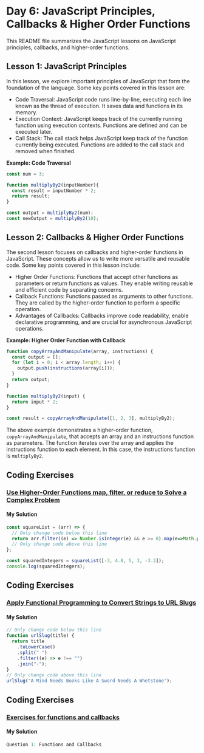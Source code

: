 # Day 6: JavaScript Principles, Callbacks & Higher Order Functions

This README file summarizes the JavaScript lessons on JavaScript principles, callbacks, and higher-order functions.

## Lesson 1: JavaScript Principles

In this lesson, we explore important principles of JavaScript that form the foundation of the language. Some key points covered in this lesson are:

- Code Traversal: JavaScript code runs line-by-line, executing each line known as the thread of execution. It saves data and functions in its memory.
- Execution Context: JavaScript keeps track of the currently running function using execution contexts. Functions are defined and can be executed later.
- Call Stack: The call stack helps JavaScript keep track of the function currently being executed. Functions are added to the call stack and removed when finished.

**Example: Code Traversal**

```javascript
const num = 3;

function multiplyBy2(inputNumber){
  const result = inputNumber * 2;
  return result;
}

const output = multiplyBy2(num);
const newOutput = multiplyBy2(10);
```

## Lesson 2: Callbacks & Higher Order Functions

The second lesson focuses on callbacks and higher-order functions in JavaScript. These concepts allow us to write more versatile and reusable code. Some key points covered in this lesson include:

- Higher Order Functions: Functions that accept other functions as parameters or return functions as values. They enable writing reusable and efficient code by separating concerns.
- Callback Functions: Functions passed as arguments to other functions. They are called by the higher-order function to perform a specific operation.
- Advantages of Callbacks: Callbacks improve code readability, enable declarative programming, and are crucial for asynchronous JavaScript operations.

**Example: Higher Order Function with Callback**

```javascript
function copyArrayAndManipulate(array, instructions) {
  const output = [];
  for (let i = 0; i < array.length; i++) {
    output.push(instructions(array[i]));
  }
  return output;
}

function multiplyBy2(input) {
  return input * 2;
}

const result = copyArrayAndManipulate([1, 2, 3], multiplyBy2);
```

The above example demonstrates a higher-order function, `copyArrayAndManipulate`, that accepts an array and an instructions function as parameters. The function iterates over the array and applies the instructions function to each element. In this case, the instructions function is `multiplyBy2`.

## Coding Exercises

### [Use Higher-Order Functions map, filter, or reduce to Solve a Complex Problem](https://www.freecodecamp.org/learn/javascript-algorithms-and-data-structures/functional-programming/use-higher-order-functions-map-filter-or-reduce-to-solve-a-complex-problem)

#### My Solution
```javascript
const squareList = (arr) => {
  // Only change code below this line
  return arr.filter((e) => Number.isInteger(e) && e >= 0).map(e=>Math.pow(e,2));
  // Only change code above this line
};

const squaredIntegers = squareList([-3, 4.8, 5, 3, -3.2]);
console.log(squaredIntegers);

```

## Coding Exercises

### [Apply Functional Programming to Convert Strings to URL Slugs](https://www.freecodecamp.org/learn/javascript-algorithms-and-data-structures/functional-programming/apply-functional-programming-to-convert-strings-to-url-slugs)

#### My Solution
```javascript
// Only change code below this line
function urlSlug(title) {
  return title
    .toLowerCase()
    .split(" ")
    .filter((e) => e !== "")
    .join("-");
}
// Only change code above this line
urlSlug("A Mind Needs Books Like A Sword Needs A Whetstone");
```

## Coding Exercises

### [Exercises for functions and callbacks](https://github.com/orjwan-alrajaby/gsg-expressjs-backend-training-2023/blob/main/learning-sprint-1/week2-day1-tasks/tasks.md)

#### My Solution
```javascript
Question 1: Functions and Callbacks


```
